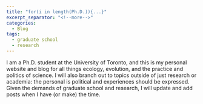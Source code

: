 ```yaml
---
title: "for(i in length(Ph.D.)){...}"
excerpt_separator: "<!--more-->"
categories:
  - Blog
tags:
  - graduate school
  - research
---
```


I am a Ph.D. student at the University of Toronto, and this is my personal website and blog for all things ecology, evolution, and the practice and politics of science. I will also branch out to topics outside of just research or academia: the personal is political and experiences should be expressed. Given the demands of graduate school and research, I will update and add posts when I have (or make) the time.
